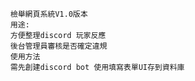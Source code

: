       檢舉網頁系統V1.0版本
      用途:
      方便整理discord 玩家反應
      後台管理員審核是否確定違規
      使用方法
      需先創建discord bot 使用填寫表單UI存到資料庫
